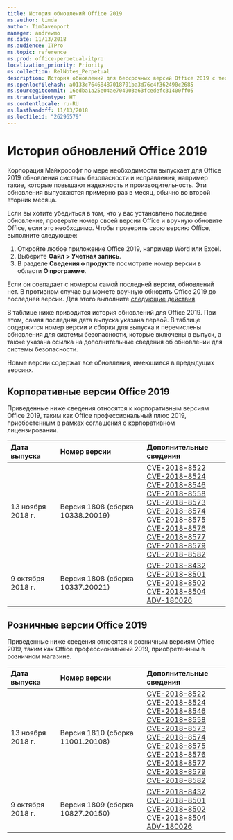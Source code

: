```yaml
---
title: История обновлений Office 2019
ms.author: timda
author: TimDavenport
manager: andrewmo
ms.date: 11/13/2018
ms.audience: ITPro
ms.topic: reference
ms.prod: office-perpetual-itpro
localization_priority: Priority
ms.collection: RelNotes_Perpetual
description: История обновлений для бессрочных версий Office 2019 с технологией "нажми и работай" для ИТ-специалистов
ms.openlocfilehash: a0133c76468487018701ba3d76c4f362490c2685
ms.sourcegitcommit: 16edba1a25e04ae704903a63fcedefc31400ff05
ms.translationtype: HT
ms.contentlocale: ru-RU
ms.lasthandoff: 11/13/2018
ms.locfileid: "26296579"
---
```

# <a name="update-history-for-office-2019"></a>История обновлений Office 2019

Корпорация Майкрософт по мере необходимости выпускает для Office 2019 обновления системы безопасности и исправления, например такие, которые повышают надежность и производительность. Эти обновления выпускаются примерно раз в месяц, обычно во второй вторник месяца.

Если вы хотите убедиться в том, что у вас установлено последнее обновление, проверьте номер своей версии Office и вручную обновите Office, если это необходимо. Чтобы проверить свою версию Office, выполните следующее:

  1.    Откройте любое приложение Office 2019, например Word или Excel.
  2.    Выберите **Файл > Учетная запись**.
  3.    В разделе **Сведения о продукте** посмотрите номер версии в области **О программе**.

Если он совпадает с номером самой последней версии, обновлений нет. В противном случае вы можете вручную обновить Office 2019 до последней версии. Для этого выполните [следующие действия](https://support.office.com/article/2ab296f3-7f03-43a2-8e50-46de917611c5).


В таблице ниже приводится история обновлений для Office 2019. При этом, самая последняя дата выпуска указана первой. В таблице содержится номер версии и сборки для выпуска и перечислены обновления для системы безопасности, которые включены в выпуск, а также указана ссылка на дополнительные сведения об обновлении для системы безопасности.

Новые версии содержат все обновления, имеющиеся в предыдущих версиях.

## <a name="volume-licensed-versions-of-office-2019"></a>Корпоративные версии Office 2019
Приведенные ниже сведения относятся к корпоративным версиям Office 2019, таким как Office профессиональный плюс 2019, приобретенным в рамках соглашения о корпоративном лицензировании.

  
|**Дата выпуска**|**Номер версии**|**Дополнительные сведения**|
|:-----|:-----|:-----|
|13 ноября 2018 г.   |Версия 1808 (сборка 10338.20019)  |[CVE-2018-8522](https://portal.msrc.microsoft.com/ru-RU/security-guidance/advisory/CVE-2018-8522) <br/> [CVE-2018-8524](https://portal.msrc.microsoft.com/ru-RU/security-guidance/advisory/CVE-2018-8524) <br/> [CVE-2018-8546](https://portal.msrc.microsoft.com/ru-RU/security-guidance/advisory/CVE-2018-8546) <br/> [CVE-2018-8558](https://portal.msrc.microsoft.com/ru-RU/security-guidance/advisory/CVE-2018-8558) <br/> [CVE-2018-8573](https://portal.msrc.microsoft.com/ru-RU/security-guidance/advisory/CVE-2018-8573) <br/> [CVE-2018-8574](https://portal.msrc.microsoft.com/ru-RU/security-guidance/advisory/CVE-2018-8574) <br/> [CVE-2018-8575](https://portal.msrc.microsoft.com/ru-RU/security-guidance/advisory/CVE-2018-8575) <br/> [CVE-2018-8576](https://portal.msrc.microsoft.com/ru-RU/security-guidance/advisory/CVE-2018-8576) <br/> [CVE-2018-8577](https://portal.msrc.microsoft.com/ru-RU/security-guidance/advisory/CVE-2018-8577) <br/> [CVE-2018-8579](https://portal.msrc.microsoft.com/ru-RU/security-guidance/advisory/CVE-2018-8579) <br/> [CVE-2018-8582](https://portal.msrc.microsoft.com/ru-RU/security-guidance/advisory/CVE-2018-8582) <br/>|
|9 октября 2018 г.   |Версия 1808 (сборка 10337.20021)  |[CVE-2018-8432](https://portal.msrc.microsoft.com/ru-RU/security-guidance/advisory/CVE-2018-8432) <br/> [CVE-2018-8501](https://portal.msrc.microsoft.com/ru-RU/security-guidance/advisory/CVE-2018-8501) <br/> [CVE-2018-8502](https://portal.msrc.microsoft.com/ru-RU/security-guidance/advisory/CVE-2018-8502) <br/> [CVE-2018-8504](https://portal.msrc.microsoft.com/ru-RU/security-guidance/advisory/CVE-2018-8504) <br/> [ADV-180026](https://portal.msrc.microsoft.com/ru-RU/security-guidance/advisory/ADV180026) <br/>|

## <a name="retail-versions-of-office-2019"></a>Розничные версии Office 2019
Приведенные ниже сведения относятся к розничным версиям Office 2019, таким как Office профессиональный 2019, приобретенным в розничном магазине.

|**Дата выпуска**|**Номер версии**|**Дополнительные сведения**|
|:-----|:-----|:-----|
|13 ноября 2018 г.   |Версия 1810 (сборка 11001.20108)  |[CVE-2018-8522](https://portal.msrc.microsoft.com/ru-RU/security-guidance/advisory/CVE-2018-8522) <br/> [CVE-2018-8524](https://portal.msrc.microsoft.com/ru-RU/security-guidance/advisory/CVE-2018-8524) <br/> [CVE-2018-8546](https://portal.msrc.microsoft.com/ru-RU/security-guidance/advisory/CVE-2018-8546) <br/> [CVE-2018-8558](https://portal.msrc.microsoft.com/ru-RU/security-guidance/advisory/CVE-2018-8558) <br/> [CVE-2018-8573](https://portal.msrc.microsoft.com/ru-RU/security-guidance/advisory/CVE-2018-8573) <br/> [CVE-2018-8574](https://portal.msrc.microsoft.com/ru-RU/security-guidance/advisory/CVE-2018-8574) <br/> [CVE-2018-8575](https://portal.msrc.microsoft.com/ru-RU/security-guidance/advisory/CVE-2018-8575) <br/> [CVE-2018-8576](https://portal.msrc.microsoft.com/ru-RU/security-guidance/advisory/CVE-2018-8576) <br/> [CVE-2018-8577](https://portal.msrc.microsoft.com/ru-RU/security-guidance/advisory/CVE-2018-8577) <br/> [CVE-2018-8579](https://portal.msrc.microsoft.com/ru-RU/security-guidance/advisory/CVE-2018-8579) <br/> [CVE-2018-8582](https://portal.msrc.microsoft.com/ru-RU/security-guidance/advisory/CVE-2018-8582) <br/>|
|9 октября 2018 г.   |Версия 1809 (сборка 10827.20150)  |[CVE-2018-8432](https://portal.msrc.microsoft.com/ru-RU/security-guidance/advisory/CVE-2018-8432) <br/> [CVE-2018-8501](https://portal.msrc.microsoft.com/ru-RU/security-guidance/advisory/CVE-2018-8501) <br/> [CVE-2018-8502](https://portal.msrc.microsoft.com/ru-RU/security-guidance/advisory/CVE-2018-8502) <br/> [CVE-2018-8504](https://portal.msrc.microsoft.com/ru-RU/security-guidance/advisory/CVE-2018-8504) <br/> [ADV-180026](https://portal.msrc.microsoft.com/ru-RU/security-guidance/advisory/ADV180026) <br/>|
